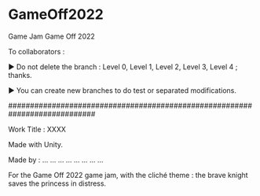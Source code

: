 # GameOff2022
Game Jam Game Off 2022

To collaborators :

► Do not delete the branch : Level 0, Level 1, Level 2, Level 3, Level 4 ; thanks.

► You can create new branches to do test or separated modifications.

############################################################################

Work Title : XXXX

Made with Unity.

Made by : 
...
...
...
...
...
...
...
...

For the Game Off 2022 game jam, with the cliché theme : the brave knight saves the princess in distress.
